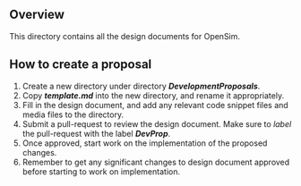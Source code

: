 ## Overview

This directory contains all the design documents for OpenSim.

## How to create a proposal

1. Create a new directory under directory ***DevelopmentProposals***.
2. Copy ***template.md*** into the new directory, and rename it appropriately.
3. Fill in the design document, and add any relevant code snippet files and media files to the directory.
4. Submit a pull-request to review the design document. Make sure to *label* the pull-request with the label ***DevProp***.
5. Once approved, start work on the implementation of the proposed changes.
6. Remember to get any significant changes to design document approved before starting to work on implementation.
